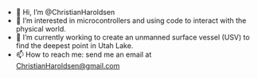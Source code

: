 - 👋 Hi, I’m @ChristianHaroldsen
- 👀 I’m interested in microcontrollers and using code to interact with the physical world.
- 🌱 I’m currently working to create an unmanned surface vessel (USV) to find the deepest point in Utah Lake.
- 📫 How to reach me: send me an email at ChristianHaroldsen@gmail.com

<!---
ChristianHaroldsen/ChristianHaroldsen is a ✨ special ✨ repository because its `README.md` (this file) appears on your GitHub profile.
You can click the Preview link to take a look at your changes.
--->
